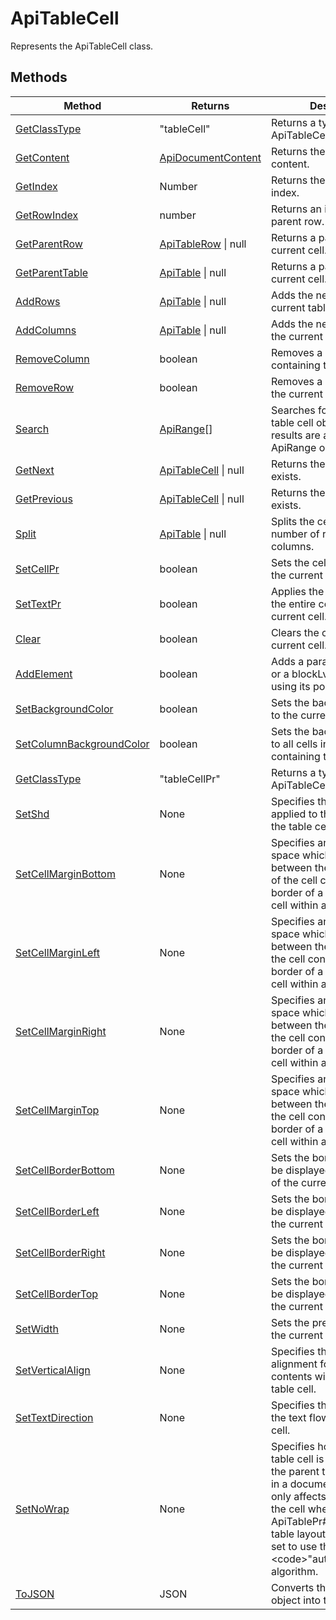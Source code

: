# ApiTableCell

Represents the ApiTableCell class.


## Methods

| Method | Returns | Description |
| ------ | ------- | ----------- |
| [GetClassType](./Methods/GetClassType.md) | "tableCell" | Returns a type of the ApiTableCell class. |
| [GetContent](./Methods/GetContent.md) | [ApiDocumentContent](../ApiDocumentContent/ApiDocumentContent.md) | Returns the current cell content. |
| [GetIndex](./Methods/GetIndex.md) | Number | Returns the current cell index. |
| [GetRowIndex](./Methods/GetRowIndex.md) | number | Returns an index of the parent row. |
| [GetParentRow](./Methods/GetParentRow.md) | [ApiTableRow](../ApiTableRow/ApiTableRow.md) \| null | Returns a parent row of the current cell. |
| [GetParentTable](./Methods/GetParentTable.md) | [ApiTable](../ApiTable/ApiTable.md) \| null | Returns a parent table of the current cell. |
| [AddRows](./Methods/AddRows.md) | [ApiTable](../ApiTable/ApiTable.md) \| null | Adds the new rows to the current table. |
| [AddColumns](./Methods/AddColumns.md) | [ApiTable](../ApiTable/ApiTable.md) \| null | Adds the new columns to the current table. |
| [RemoveColumn](./Methods/RemoveColumn.md) | boolean | Removes a column containing the current cell. |
| [RemoveRow](./Methods/RemoveRow.md) | boolean | Removes a row containing the current cell. |
| [Search](./Methods/Search.md) | [ApiRange](../ApiRange/ApiRange.md)[] | Searches for a scope of a table cell object. The search results are a collection of ApiRange objects. |
| [GetNext](./Methods/GetNext.md) | [ApiTableCell](../ApiTableCell/ApiTableCell.md) \| null | Returns the next cell if exists. |
| [GetPrevious](./Methods/GetPrevious.md) | [ApiTableCell](../ApiTableCell/ApiTableCell.md) \| null | Returns the previous cell if exists. |
| [Split](./Methods/Split.md) | [ApiTable](../ApiTable/ApiTable.md) \| null | Splits the cell into a given number of rows and columns. |
| [SetCellPr](./Methods/SetCellPr.md) | boolean | Sets the cell properties to the current cell. |
| [SetTextPr](./Methods/SetTextPr.md) | boolean | Applies the text settings to the entire contents of the current cell. |
| [Clear](./Methods/Clear.md) | boolean | Clears the content from the current cell. |
| [AddElement](./Methods/AddElement.md) | boolean | Adds a paragraph or a table or a blockLvl content control using its position in the cell. |
| [SetBackgroundColor](./Methods/SetBackgroundColor.md) | boolean | Sets the background color to the current table cell. |
| [SetColumnBackgroundColor](./Methods/SetColumnBackgroundColor.md) | boolean | Sets the background color to all cells in the column containing the current cell. |
| [GetClassType](./Methods/GetClassType.md) | "tableCellPr" | Returns a type of the ApiTableCellPr class. |
| [SetShd](./Methods/SetShd.md) | None | Specifies the shading applied to the contents of the table cell. |
| [SetCellMarginBottom](./Methods/SetCellMarginBottom.md) | None | Specifies an amount of space which will be left between the bottom extent of the cell contents and the border of a specific table cell within a table. |
| [SetCellMarginLeft](./Methods/SetCellMarginLeft.md) | None | Specifies an amount of space which will be left between the left extent of the cell contents and  the border of a specific table cell within a table. |
| [SetCellMarginRight](./Methods/SetCellMarginRight.md) | None | Specifies an amount of space which will be left between the right extent of the cell contents and the border of a specific table cell within a table. |
| [SetCellMarginTop](./Methods/SetCellMarginTop.md) | None | Specifies an amount of space which will be left between the upper extent of the cell contents and the border of a specific table cell within a table. |
| [SetCellBorderBottom](./Methods/SetCellBorderBottom.md) | None | Sets the border which will be displayed at the bottom of the current table cell. |
| [SetCellBorderLeft](./Methods/SetCellBorderLeft.md) | None | Sets the border which will be displayed to the left of the current table cell. |
| [SetCellBorderRight](./Methods/SetCellBorderRight.md) | None | Sets the border which will be displayed to the right of the current table cell. |
| [SetCellBorderTop](./Methods/SetCellBorderTop.md) | None | Sets the border which will be displayed at the top of the current table cell. |
| [SetWidth](./Methods/SetWidth.md) | None | Sets the preferred width to the current table cell. |
| [SetVerticalAlign](./Methods/SetVerticalAlign.md) | None | Specifies the vertical alignment for the text contents within the current table cell. |
| [SetTextDirection](./Methods/SetTextDirection.md) | None | Specifies the direction of the text flow for this table cell. |
| [SetNoWrap](./Methods/SetNoWrap.md) | None | Specifies how the current table cell is laid out when the parent table is displayed in a document. This setting only affects the behavior of the cell when the &#123;@link ApiTablePr#SetTableLayout&#125; table layout for this table is set to use the &lt;code&gt;"autofit"&lt;/code&gt; algorithm. |
| [ToJSON](./Methods/ToJSON.md) | JSON | Converts the ApiTableCellPr object into the JSON object. |
